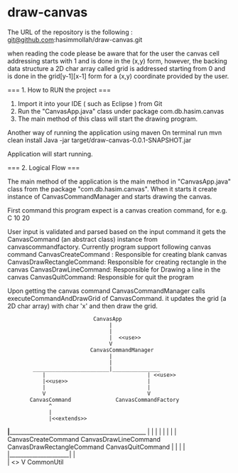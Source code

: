 # draw-canvas
The URL of the repository is the following : git@github.com:hasimmollah/draw-canvas.git

when reading the code please be aware that for the user the canvas cell addressing 
starts with 1 and is done in the (x,y) form, however, the backing data structure 
a 2D char array called grid is addressed starting 
from 0 and is done in the grid[y-1][x-1] form for a (x,y) coordinate provided by the user.



=== 1. How to RUN the project === 
1. Import it into your IDE ( such as Eclipse ) from Git
2. Run the "CanvasApp.java" class under package com.db.hasim.canvas 
3. The main method of this class will start the drawing program. 

Another way of running the application using maven
On terminal run 
mvn clean install
Java -jar target/draw-canvas-0.0.1-SNAPSHOT.jar

Application will start running.

=== 2. Logical Flow ===

The main method of the application is the main method in "CanvasApp.java" class from 
the package "com.db.hasim.canvas". 
When it starts it create instance of CanvasCommandManager and starts drawing the canvas.

First command this program expect is a canvas creation command, for e.g. C 10 20

User input is validated and parsed based on the input command it gets the CanvasCommand (an abstract class) instance from canvascommandfactory. 
Currently program support following canvas command 
CanvasCreateCommand : Responsible for creating blank canvas
CanvasDrawRectangleCommand: Responsible for creating rectangle in the canvas
CanvasDrawLineCommand: Responsible for Drawing a line in the canvas
CanvasQuitCommand: Responsible for quit the program

Upon getting the canvas command CanvasCommandManager calls executeCommandAndDrawGrid of CanvasCommand.  it updates the grid (a 2D char array) with char 'x' and then draw the grid.

                               CanvasApp
                                    |
                                    |
                                    |  <<use>>
                                    V
                              CanvasCommandManager
                                    |
                                    |
            ________________________|_______________
               |                                | <<use>> 
               |<<use>>                         |
               |                                |
               V                                V
           CanvasCommand              CanvasCommandFactory
                 ^ 
                 |
                 |<<extends>>                 
   ______________|______________________________________________________________
   |                              |                      |                     |
   |                              |                      |                     |
CanvasCreateCommand   CanvasDrawLineCommand CanvasDrawRectangleCommand   CanvasQuitCommand
                                  |                     |
                                  |                     |
                                  |_____________________|
                                              |         
                                              | <<use>> 
                                              V
                                           CommonUtil




